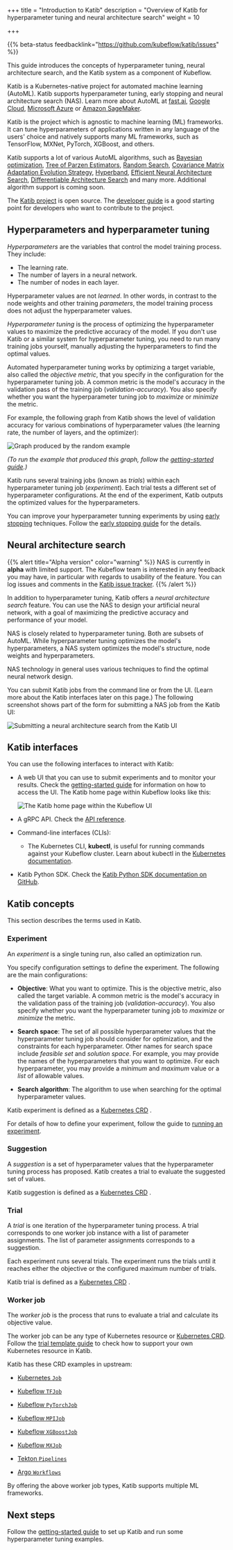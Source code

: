 +++
title = "Introduction to Katib"
description = "Overview of Katib for hyperparameter tuning and neural architecture search"
weight = 10
                    
+++

{{% beta-status
  feedbacklink="https://github.com/kubeflow/katib/issues" %}}

This guide introduces the concepts of hyperparameter tuning, neural
architecture search, and the Katib system as a component of Kubeflow.

Katib is a Kubernetes-native project for automated machine learning (AutoML).
Katib supports hyperparameter tuning, early stopping and
neural architecture search (NAS).
Learn more about AutoML at [fast.ai](https://www.fast.ai/2018/07/16/auto-ml2/),
[Google Cloud](https://cloud.google.com/automl),
[Microsoft Azure](https://docs.microsoft.com/en-us/azure/machine-learning/concept-automated-ml#automl-in-azure-machine-learning) or
[Amazon SageMaker](https://aws.amazon.com/blogs/aws/amazon-sagemaker-autopilot-fully-managed-automatic-machine-learning/).

Katib is the project which is agnostic to machine learning (ML) frameworks.
It can tune hyperparameters of applications written in any language
of the users' choice and natively supports many ML frameworks,
such as TensorFlow, MXNet, PyTorch, XGBoost, and others.

Katib supports a lot of various AutoML algorithms, such as
[Bayesian optimization](https://arxiv.org/pdf/1012.2599.pdf),
[Tree of Parzen Estimators](https://papers.nips.cc/paper/2011/file/86e8f7ab32cfd12577bc2619bc635690-Paper.pdf),
[Random Search](https://en.wikipedia.org/wiki/Hyperparameter_optimization#Random_search),
[Covariance Matrix Adaptation Evolution Strategy](https://en.wikipedia.org/wiki/CMA-ES),
[Hyperband](https://arxiv.org/pdf/1603.06560.pdf),
[Efficient Neural Architecture Search](https://arxiv.org/abs/1802.03268),
[Differentiable Architecture Search](https://arxiv.org/abs/1806.09055)
and many more. Additional algorithm support is coming soon.

The [Katib project](https://github.com/kubeflow/katib) is open source.
The [developer guide](https://github.com/kubeflow/katib/blob/master/docs/developer-guide.md)
is a good starting point for developers who want to contribute to the project.

## Hyperparameters and hyperparameter tuning

_Hyperparameters_ are the variables that control the model training process.
They include:

- The learning rate.
- The number of layers in a neural network.
- The number of nodes in each layer.

Hyperparameter values are not _learned_. In other words, in contrast to the
node weights and other training _parameters_, the model training process does
not adjust the hyperparameter values.

_Hyperparameter tuning_ is the process of optimizing the hyperparameter values
to maximize the predictive accuracy of the model. If you don't use Katib or a
similar system for hyperparameter tuning, you need to run many training jobs
yourself, manually adjusting the hyperparameters to find the optimal values.

Automated hyperparameter tuning works by optimizing a target variable,
also called the _objective metric_, that you specify in the configuration for
the hyperparameter tuning job. A common metric is the model's accuracy
in the validation pass of the training job (_validation-accuracy_). You also
specify whether you want the hyperparameter tuning job to _maximize_ or
_minimize_ the metric.

For example, the following graph from Katib shows the level of validation accuracy
for various combinations of hyperparameter values (the learning rate, the number of
layers, and the optimizer):

<img src="/docs/components/katib/images/random-example-graph.png"
  alt="Graph produced by the random example"
  class="mt-3 mb-3 border border-info rounded">

_(To run the example that produced this graph, follow the [getting-started
guide](/docs/components/katib/hyperparameter/).)_

Katib runs several training jobs (known as _trials_) within each
hyperparameter tuning job (_experiment_). Each trial tests a different set of
hyperparameter configurations. At the end of the experiment, Katib outputs
the optimized values for the hyperparameters.

You can improve your hyperparameter tunning experiments by using
[early stopping](https://en.wikipedia.org/wiki/Early_stopping) techniques.
Follow the [early stopping guide](/docs/components/katib/early-stopping/)
for the details.

## Neural architecture search

{{% alert title="Alpha version" color="warning" %}}
NAS is currently in <b>alpha</b> with limited support. The Kubeflow team is
interested in any feedback you may have, in particular with regards to usability
of the feature. You can log issues and comments in
the [Katib issue tracker](https://github.com/kubeflow/katib/issues).
{{% /alert %}}

In addition to hyperparameter tuning, Katib offers a _neural architecture
search_ feature. You can use the NAS to design
your artificial neural network, with a goal of maximizing the predictive
accuracy and performance of your model.

NAS is closely related to hyperparameter tuning. Both are subsets of AutoML.
While hyperparameter tuning optimizes the model's hyperparameters, a NAS system
optimizes the model's structure, node weights and hyperparameters.

NAS technology in general uses various techniques to find the optimal neural
network design.

You can submit Katib jobs from the command line or from the UI. (Learn more
about the Katib interfaces later on this page.) The following screenshot shows
part of the form for submitting a NAS job from the Katib UI:

<img src="/docs/components/katib/images/nas-parameters.png"
  alt="Submitting a neural architecture search from the Katib UI"
  class="mt-3 mb-3 border border-info rounded">

## Katib interfaces

You can use the following interfaces to interact with Katib:

- A web UI that you can use to submit experiments and to monitor your results.
  Check the [getting-started
  guide](/docs/components/katib/hyperparameter/#katib-ui)
  for information on how to access the UI.
  The Katib home page within Kubeflow looks like this:

  <img src="/docs/components/katib/images/home-page.png"
    alt="The Katib home page within the Kubeflow UI"
    class="mt-3 mb-3 border border-info rounded">

- A gRPC API. Check the [API reference](/docs/reference/katib/v1beta1/katib).

- Command-line interfaces (CLIs):

  - The Kubernetes CLI, **kubectl**, is useful for running commands against your
    Kubeflow cluster. Learn about kubectl in the [Kubernetes
    documentation](https://kubernetes.io/docs/tasks/tools/install-kubectl/).

- Katib Python SDK. Check the [Katib Python SDK documentation on GitHub](https://github.com/kubeflow/katib/tree/master/sdk/python/v1beta1).

## Katib concepts

This section describes the terms used in Katib.

### Experiment

An _experiment_ is a single tuning run, also called an optimization run.

You specify configuration settings to define the experiment. The following are
the main configurations:

- **Objective**: What you want to optimize. This is the objective metric, also
  called the target variable. A common metric is the model's accuracy
  in the validation pass of the training job (_validation-accuracy_). You also
  specify whether you want the hyperparameter tuning job to _maximize_ or
  _minimize_ the metric.

- **Search space**: The set of all possible hyperparameter values that the
  hyperparameter tuning job should consider for optimization, and the
  constraints for each hyperparameter. Other names for search space include
  _feasible set_ and _solution space_. For example, you may provide the
  names of the hyperparameters that you want to optimize. For each
  hyperparameter, you may provide a _minimum_ and _maximum_ value or a _list_
  of allowable values.

- **Search algorithm**: The algorithm to use when searching for the optimal
  hyperparameter values.

Katib experiment is defined as a
[Kubernetes CRD](https://kubernetes.io/docs/concepts/extend-kubernetes/api-extension/custom-resources/) .

For details of how to define your experiment, follow the guide to [running an
experiment](/docs/components/katib/experiment/).

### Suggestion

A _suggestion_ is a set of hyperparameter values that the hyperparameter
tuning process has proposed. Katib creates a trial to evaluate the suggested
set of values.

Katib suggestion is defined as a
[Kubernetes CRD](https://kubernetes.io/docs/concepts/extend-kubernetes/api-extension/custom-resources/) .

### Trial

A _trial_ is one iteration of the hyperparameter tuning process. A trial
corresponds to one worker job instance with a list of parameter assignments.
The list of parameter assignments corresponds to a suggestion.

Each experiment runs several trials. The experiment runs the trials until it
reaches either the objective or the configured maximum number of trials.

Katib trial is defined as a
[Kubernetes CRD](https://kubernetes.io/docs/concepts/extend-kubernetes/api-extension/custom-resources/) .

### Worker job

The _worker job_ is the process that runs to evaluate a trial and calculate
its objective value.

The worker job can be any type of Kubernetes resource or
[Kubernetes CRD](https://kubernetes.io/docs/concepts/extend-kubernetes/api-extension/custom-resources/).
Follow the
[trial template guide](/docs/components/katib/trial-template/#custom-resource)
to check how to support your own Kubernetes resource in Katib.

Katib has these CRD examples in upstream:

- [Kubernetes `Job`](https://kubernetes.io/docs/concepts/workloads/controllers/job/)

- [Kubeflow `TFJob`](/docs/components/training/tftraining/)

- [Kubeflow `PyTorchJob`](/docs/components/training/pytorch/)

- [Kubeflow `MPIJob`](/docs/components/training/mpi)

- [Kubeflow `XGBoostJob`](/docs/components/training/xgboost)

- [Kubeflow `MXJob`](/docs/components/training/mxnet)

- [Tekton `Pipelines`](https://github.com/kubeflow/katib/tree/master/examples/v1beta1/tekton)

- [Argo `Workflows`](https://github.com/kubeflow/katib/tree/master/examples/v1beta1/argo)

By offering the above worker job types, Katib supports multiple ML frameworks.

## Next steps

Follow the [getting-started guide](/docs/components/katib/hyperparameter/)
to set up Katib and run some hyperparameter tuning examples.
